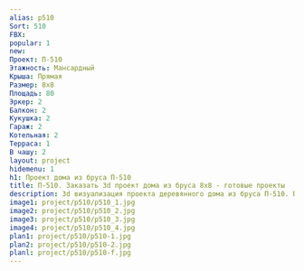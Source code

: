 ```yaml
---
alias: p510
Sort: 510
FBX: 
popular: 1
new: 
Проект: П-510
Этажность: Мансардный
Крыша: Прямая
Размер: 8х8
Площадь: 80
Эркер: 2
Балкон: 2
Кукушка: 2
Гараж: 2
Котельная: 2
Терраса: 1
В чашу: 2
layout: project
hidemenu: 1
h1: Проект дома из бруса П-510
title: П-510. Заказать 3d проект дома из бруса 8х8 - готовые проекты
description: 3d визуализация проекта деревянного дома из бруса П-510. Площадь 80 м2, размер 8х8. Вы можете внести любые изменения в проект.
image1: project/p510/p510_1.jpg
image2: project/p510/p510_2.jpg
image3: project/p510/p510_3.jpg
image4: project/p510/p510_4.jpg
plan1: project/p510/p510-1.jpg
plan2: project/p510/p510-2.jpg
planl: project/p510/p510-f.jpg
---
```


